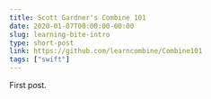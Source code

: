 ```yaml
---
title: Scott Gardner's Combine 101
date: 2020-01-07T00:00:00-00:00
slug: learning-bite-intro
type: short-post
link: https://github.com/learncombine/Combine101
tags: ["swift"]
---
```


First post.